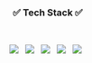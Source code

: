 <h3 align="center"><b>✅ Tech Stack ✅</b></h3>
</br>
<p align="center">
<img src="https://img.shields.io/badge/Python-1572B6?style=flat-square&logo=python&logoColor=white"/></a> &nbsp
<img src="https://img.shields.io/badge/C-A8B9CC?style=flat-square&logo=c&logoColor=white"/></a> &nbsp
<img src="https://img.shields.io/badge/Spring-6DB33F?style=flat-square&logo=spring&logoColor=white"/></a> &nbsp
<img src="https://img.shields.io/badge/Amazon AWS-232F3E?style=flat-square&logo=Amazon%20AWS&logoColor=white"/></a> &nbsp 
<img src="https://img.shields.io/badge/Apache Tomcat-F8DC75?style=flat-square&logo=apachetomcat&logoColor=black"/></a> &nbsp </p>
